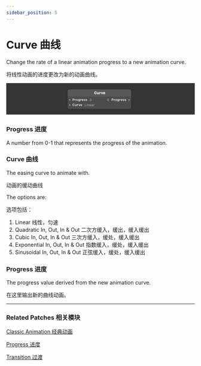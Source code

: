 ```yaml
---
sidebar_position: 5
---
```


# Curve 曲线

Change the rate of a linear animation progress to a new animation curve.

将线性动画的进度更改为新的动画曲线。

![Image](./../../../static/img/docs/Animation/curve.png)

### Progress 进度

A number from 0-1 that represents the progress of the animation.

### Curve 曲线

The easing curve to animate with.

动画的缓动曲线

The options are:

选项包括：

1. Linear 线性，匀速
2. Quadratic In, Out, In & Out 二次方缓入，缓出，缓入缓出
3. Cubic In, Out, In & Out 三次方缓入，缓处，缓入缓出
4. Exponential In, Out, In & Out 指数缓入，缓处，缓入缓出
5. Sinusoidal In, Out, In & Out 正弦缓入，缓处，缓入缓出

### Progress 进度

The progress value derived from the new animation curve.

在这里输出新的曲线动画。

---

### Related Patches 相关模块

[Classic Animation 经典动画](./Classic%20Animation.md)

[Progress 进度](./../Utility/Progress.md)

[Transition 过渡](./../Utility/Transition.md)

